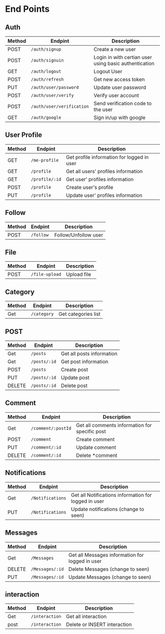 # End Points 

## Auth

| Method | Endpint                   | Description                                           |
| ------ | ------------------------- | ----------------------------------------------------- |
| POST   | `/auth/signup`            | Create a new user                                     |
| POST   | `/auth/signuin`           | Login in with certian user using basic authentication |
| GET    | `/auth/logout`            | Logout User                                           |
| POST   | `/auth/refresh`           | Get new access token                                  |
| PUT    | `/auth/user/password`     | Update user password                                  |
| POST   | `/auth/user/verify`       | Verify user account                                   |
| POST   | `/auth/user/verification` | Send verification code to the user                    |
| GET    | `/auth/google`            | Sign in/up with google                                |

## User Profile

| Method | Endpint        | Description                                |
| ------ | -------------- | ------------------------------------------ |
| GET    | `/me-profile`  | Get profile information for logged in user |
| GET    | `/profile`     | Get all users' profiles information        |
| GET    | `/profile/:id` | Get user' profiles information             |
| POST   | `/profile`     | Create user's profile                      |
| PUT    | `/profile`     | Update user' profiles information          |

## Follow

| Method | Endpint   | Description           |
| ------ | --------- | --------------------- |
| POST   | `/follow` | Follow/Unfollow  user |

## File

| Method | Endpint        | Description |
| ------ | -------------- | ----------- |
| POST   | `/file-upload` | Upload file |

## Category

| Method | Endpint     | Description         |
| ------ | ----------- | ------------------- |
| Get    | `/category` | Get categories list |

## POST

| Method | Endpint      | Description               |
| ------ | ------------ | ------------------------- |
| Get    | `/posts`     | Get all posts information |
| Get    | `/posts/:id` | Get post information      |
| POST   | `/posts`     | Create post               |
| PUT    | `/posts/:id` | Update post               |
| DELETE | `/posts/:id` | Delete post               |

## Comment

| Method | Endpint            | Description                                    |
| ------ | ------------------ | ---------------------------------------------- |
| Get    | `/comment/:postId` | Get all comments information for specific post |
| POST   | `/comment`         | Create comment                                 |
| PUT    | `/comment/:id`     | Update comment                                 |
| DELETE | `/comment/:id`     | Delete *comment                                |

## Notifications

| Method | Endpint          | Description                                           |
| ------ | ---------------- | ----------------------------------------------------- |
| Get    | `/Notifications` | Get all Notifications information for logged in user |
| PUT    | `/Notifications` | Update notifications (change to seen)                 |

## Messages

| Method | Endpint         | Description                                      |
| ------ | --------------- | ------------------------------------------------ |
| Get    | `/Messages`     | Get all Messages information for logged in user |
| DELETE | `/Messages/:id` | Delete Messages (change to seen)                 |
| PUT    | `/Messages/:id` | Update Messages (change to seen)                 |

## interaction
| Method | Endpint        | Description                  |
| ------ | -------------- | ---------------------------- |
| Get    | `/interaction` | Get all interaction          |
| post   | `/interaction` | Delete or INSERT interaction |